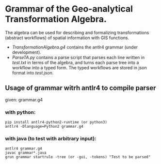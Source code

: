 # Grammar of the Geo-analytical Transformation Algebra.

The algebra can be used for describing and formalizing transformations (abstract workflows) of spatial information with GIS functions. 

* *TransformationAlgebra.g4* contains the antlr4 grammar (under development).
* *ParseTA.py* contains a parse script that parses each line written in *test.txt* in terms of the algebra, and turns each parse tree into a workflow into a typed form. The typed workflows are stored in json format into *test.json*.

## Usage of grammar witrh antlr4 to compile parser
given: grammar.g4

### with python:
```
pip install antlr4-python2-runtime (or python3)
antlr4 -Dlanguage=Python2 grammar.g4
```

### with java (to test with arbitrary input):
```
antlr4 grammar.g4
javac grammar*.java
grun grammar startrule -tree (or -gui, -tokens) "Test to be parsed"
```

